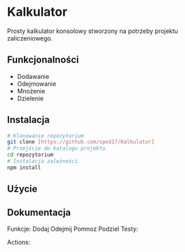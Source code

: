 # Kalkulator
Prosty kalkulator konsolowy stworzony na potrzeby projektu zaliczeniowego.

## Funkcjonalności
- Dodawanie
- Odejmowanie
- Mnożenie
- Dzielenie
  
## Instalacja
```bash
# Klonowanie repozytorium
git clone [https://github.com/sped17/Kalkulator]
# Przejście do katalogu projektu
cd repozytorium
# Instalacja zależności
npm install
```
## Użycie

## Dokumentacja
  Funkcje:
    Dodaj
    Odejmij
    Pomnoz
    Podziel
  Testy:

  Actions:
